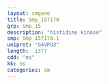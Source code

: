 ```yaml
---
layout: smgene
title: Smp_157170
grp: Smp_15
description: "histidine kinase"
smp: Smp_157170.1
uniprot: "G4VPU3"
length:  1377
cdd: "ns"
kk: ns
categories: sm
---
```

